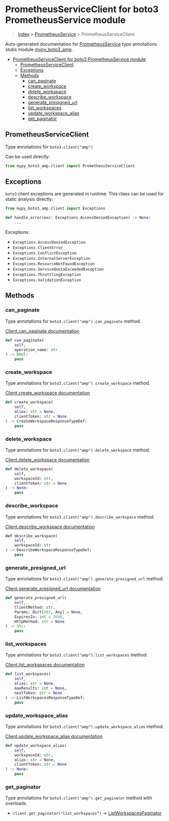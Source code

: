 # PrometheusServiceClient for boto3 PrometheusService module

> [Index](../index.md) > [PrometheusService](./index.md) > PrometheusServiceClient

Auto-generated documentation for [PrometheusService](https://boto3.amazonaws.com/v1/documentation/api/latest/reference/services/amp.html#PrometheusService)
type annotations stubs module [mypy_boto3_amp](https://pypi.org/project/mypy-boto3-amp/).

- [PrometheusServiceClient for boto3 PrometheusService module](#prometheusserviceclient-for-boto3-prometheusservice-module)
  - [PrometheusServiceClient](#prometheusserviceclient)
  - [Exceptions](#exceptions)
  - [Methods](#methods)
    - [can_paginate](#can_paginate)
    - [create_workspace](#create_workspace)
    - [delete_workspace](#delete_workspace)
    - [describe_workspace](#describe_workspace)
    - [generate_presigned_url](#generate_presigned_url)
    - [list_workspaces](#list_workspaces)
    - [update_workspace_alias](#update_workspace_alias)
    - [get_paginator](#get_paginator)

## PrometheusServiceClient

Type annotations for `boto3.client("amp")`

Can be used directly:

```python
from mypy_boto3_amp.client import PrometheusServiceClient
```

## Exceptions


`boto3` client exceptions are generated in runtime. This class can be used for static analysis directly:

```python
from mypy_boto3_amp.client import Exceptions

def handle_error(exc: Exceptions.AccessDeniedException) -> None:
    ...
```


Exceptions:

- `Exceptions.AccessDeniedException`
- `Exceptions.ClientError`
- `Exceptions.ConflictException`
- `Exceptions.InternalServerException`
- `Exceptions.ResourceNotFoundException`
- `Exceptions.ServiceQuotaExceededException`
- `Exceptions.ThrottlingException`
- `Exceptions.ValidationException`


## Methods


### can_paginate

Type annotations for `boto3.client("amp").can_paginate` method.

[Client.can_paginate documentation](https://boto3.amazonaws.com/v1/documentation/api/latest/reference/services/amp.html#PrometheusService.Client.can_paginate)

```python
def can_paginate(
    self,
    operation_name: str
) -> bool:
    pass
```

### create_workspace

Type annotations for `boto3.client("amp").create_workspace` method.

[Client.create_workspace documentation](https://boto3.amazonaws.com/v1/documentation/api/latest/reference/services/amp.html#PrometheusService.Client.create_workspace)

```python
def create_workspace(
    self,
    alias: str = None,
    clientToken: str = None
) -> CreateWorkspaceResponseTypeDef:
    pass
```

### delete_workspace

Type annotations for `boto3.client("amp").delete_workspace` method.

[Client.delete_workspace documentation](https://boto3.amazonaws.com/v1/documentation/api/latest/reference/services/amp.html#PrometheusService.Client.delete_workspace)

```python
def delete_workspace(
    self,
    workspaceId: str,
    clientToken: str = None
) -> None:
    pass
```

### describe_workspace

Type annotations for `boto3.client("amp").describe_workspace` method.

[Client.describe_workspace documentation](https://boto3.amazonaws.com/v1/documentation/api/latest/reference/services/amp.html#PrometheusService.Client.describe_workspace)

```python
def describe_workspace(
    self,
    workspaceId: str
) -> DescribeWorkspaceResponseTypeDef:
    pass
```

### generate_presigned_url

Type annotations for `boto3.client("amp").generate_presigned_url` method.

[Client.generate_presigned_url documentation](https://boto3.amazonaws.com/v1/documentation/api/latest/reference/services/amp.html#PrometheusService.Client.generate_presigned_url)

```python
def generate_presigned_url(
    self,
    ClientMethod: str,
    Params: Dict[str, Any] = None,
    ExpiresIn: int = 3600,
    HttpMethod: str = None
) -> str:
    pass
```

### list_workspaces

Type annotations for `boto3.client("amp").list_workspaces` method.

[Client.list_workspaces documentation](https://boto3.amazonaws.com/v1/documentation/api/latest/reference/services/amp.html#PrometheusService.Client.list_workspaces)

```python
def list_workspaces(
    self,
    alias: str = None,
    maxResults: int = None,
    nextToken: str = None
) -> ListWorkspacesResponseTypeDef:
    pass
```

### update_workspace_alias

Type annotations for `boto3.client("amp").update_workspace_alias` method.

[Client.update_workspace_alias documentation](https://boto3.amazonaws.com/v1/documentation/api/latest/reference/services/amp.html#PrometheusService.Client.update_workspace_alias)

```python
def update_workspace_alias(
    self,
    workspaceId: str,
    alias: str = None,
    clientToken: str = None
) -> None:
    pass
```



### get_paginator

Type annotations for `boto3.client("amp").get_paginator` method with overloads.

- `client.get_paginator("list_workspaces")` -> [ListWorkspacesPaginator](./paginators.md#listworkspacespaginator)


